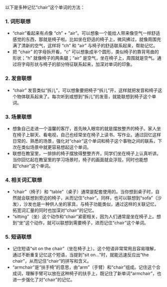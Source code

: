 以下是多种记忆“chair”这个单词的方法：

### 1. 词形联想
 - “chair”看起来有点像 “ch” + “air”。可以想象一个能给人带来像空气一样舒适感觉的东西，那就是椅子啦。比如坐在舒适的椅子上，微风拂过，就像周围充满了清新的空气，这样将 “ch” 和 “air” 与椅子的舒适联系起来，帮助记忆。
 - 把 “chair” 的字母拆开看，“c” 可以想象成半个圆形，类似椅子的靠背弯曲的形状；“h” 就像椅子的两条腿；“air” 是空气，坐在椅子上，周围就是空气。通过将字母形状与椅子的部分特征联系起来，加深对单词的印象。

### 2. 发音联想
 - “chair” 发音类似“拆儿”，可以想象要把椅子“拆儿”开，这样就把发音和椅子这个物体联系起来了。每次听到或想到“拆儿”的发音，就能联想到椅子这个单词。

### 3. 场景联想
 - 想象自己走进一个温馨的客厅，首先映入眼帘的就是摆放整齐的椅子。家人坐在椅子上聊天、看电视，自己也经常坐在椅子上读书、写作业。通过回忆这样日常的、熟悉的场景，强化对“chair”这个单词和椅子这个事物之间的联系，下次在类似场景中就更容易想起这个单词。
 - 联想在教室里，一排排的椅子摆放得整整齐齐，同学们坐在椅子上认真听讲。当你回忆起在教室里的学习场景时，椅子的画面就会浮现，同时也能想起“chair”这个单词。

### 4. 相关词汇联想
 - “chair”（椅子）和 “table”（桌子）通常是配套使用的。当你想到桌子时，自然就会联想到旁边的椅子，从而记住“chair”。同样，也可以联想到“sofa”（沙发），沙发也是一种供人坐的家具，与椅子功能类似，通过这样的关联记忆，拓宽词汇量的同时也加深对“chair”的记忆。
 - “sitting”（坐）这个动作和“chair”紧密相关，因为人们通常是坐在椅子上。想到“坐”这个动作，就可以联想到需要椅子，进而记住“chair”这个单词。

### 5. 短语联想
 - 记住短语“sit on the chair”（坐在椅子上）。这个短语非常常用且容易理解，通过不断重复记忆这个短语，当提到“sit on...”时，就能迅速反应出“the chair”，从而记住“chair”的拼写和含义。
 - “armchair”是“扶手椅”的意思，由“arm”（手臂）和“chair”组成。记住这个合成词，理解手臂可以放在这种椅子的扶手上，既记住了新单词“armchair”，也进一步强化了对“chair”的记忆。 